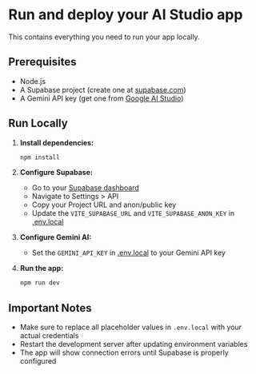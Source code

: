 # Run and deploy your AI Studio app

This contains everything you need to run your app locally.

## Prerequisites

- Node.js
- A Supabase project (create one at [supabase.com](https://supabase.com))
- A Gemini API key (get one from [Google AI Studio](https://makersuite.google.com/app/apikey))

## Run Locally

1. **Install dependencies:**
   ```bash
   npm install
   ```

2. **Configure Supabase:**
   - Go to your [Supabase dashboard](https://supabase.com/dashboard)
   - Navigate to Settings > API
   - Copy your Project URL and anon/public key
   - Update the `VITE_SUPABASE_URL` and `VITE_SUPABASE_ANON_KEY` in [.env.local](.env.local)

3. **Configure Gemini AI:**
   - Set the `GEMINI_API_KEY` in [.env.local](.env.local) to your Gemini API key

4. **Run the app:**
   ```bash
   npm run dev
   ```

## Important Notes

- Make sure to replace all placeholder values in `.env.local` with your actual credentials
- Restart the development server after updating environment variables
- The app will show connection errors until Supabase is properly configured